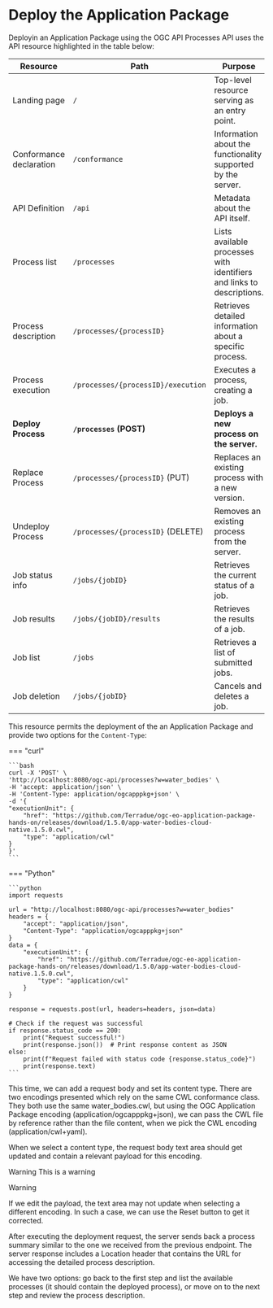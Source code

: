 # Deploy the Application Package

Deployin an Application Package using the OGC API Processes API uses the API resource highlighted in the table below:


| **Resource**                   | **Path**                                  | **Purpose**                                                                     | **Part**   |
|--------------------------------|-------------------------------------------|---------------------------------------------------------------------------------|------------|
| Landing page                   | `/`                                       | Top-level resource serving as an entry point.                                   | Part 1     |
| Conformance declaration        | `/conformance`                            | Information about the functionality supported by the server.                    | Part 1     |
| API Definition                 | `/api`                                    | Metadata about the API itself.                                                  | Part 1     |
| Process list                   | `/processes`                              | Lists available processes with identifiers and links to descriptions.           | Part 1     |
| Process description            | `/processes/{processID}`                  | Retrieves detailed information about a specific process.                        | Part 1     |
| Process execution              | `/processes/{processID}/execution`        | Executes a process, creating a job.                                             | Part 1     |
| **Deploy Process**             | **`/processes` (POST)**                   | **Deploys a new process on the server.**                                        | **Part 2** |
| Replace Process                | `/processes/{processID}` (PUT)            | Replaces an existing process with a new version.                                | Part 2     |
| Undeploy Process               | `/processes/{processID}` (DELETE)         | Removes an existing process from the server.                                    | Part 2     |
| Job status info                | `/jobs/{jobID}`                           | Retrieves the current status of a job.                                          | Part 1     |
| Job results                    | `/jobs/{jobID}/results`                   | Retrieves the results of a job.                                                 | Part 1     |
| Job list                       | `/jobs`                                   | Retrieves a list of submitted jobs.                                             | Part 1     |
| Job deletion                   | `/jobs/{jobID}`                           | Cancels and deletes a job.                                                      | Part 1     |


This resource permits the deployment of the an Application Package and provide two options for the `Content-Type`:

=== "curl"

    ```bash
    curl -X 'POST' \
    'http://localhost:8080/ogc-api/processes?w=water_bodies' \
    -H 'accept: application/json' \
    -H 'Content-Type: application/ogcapppkg+json' \
    -d '{
    "executionUnit": {
        "href": "https://github.com/Terradue/ogc-eo-application-package-hands-on/releases/download/1.5.0/app-water-bodies-cloud-native.1.5.0.cwl",
        "type": "application/cwl"
    }
    }'
    ```

=== "Python"

    ```python
    import requests

    url = "http://localhost:8080/ogc-api/processes?w=water_bodies"
    headers = {
        "accept": "application/json",
        "Content-Type": "application/ogcapppkg+json"
    }
    data = {
        "executionUnit": {
            "href": "https://github.com/Terradue/ogc-eo-application-package-hands-on/releases/download/1.5.0/app-water-bodies-cloud-native.1.5.0.cwl",
            "type": "application/cwl"
        }
    }

    response = requests.post(url, headers=headers, json=data)

    # Check if the request was successful
    if response.status_code == 200:
        print("Request successful!")
        print(response.json())  # Print response content as JSON
    else:
        print(f"Request failed with status code {response.status_code}")
        print(response.text)
    ```

This time, we can add a request body and set its content type. There are two encodings presented which rely on the same CWL conformance class. They both use the same water_bodies.cwl, but using the OGC Application Package encoding (application/ogcapppkg+json), we can pass the CWL file by reference rather than the file content, when we pick the CWL encoding (application/cwl+yaml).

When we select a content type, the request body text area should get updated and contain a relevant payload for this encoding.

Warning
This is a warning

Warning

If we edit the payload, the text area may not update when selecting a different encoding. In such a case, we can use the Reset button to get it corrected.

After executing the deployment request, the server sends back a process summary similar to the one we received from the previous endpoint. The server response includes a Location header that contains the URL for accessing the detailed process description.

We have two options: go back to the first step and list the available processes (it should contain the deployed process), or move on to the next step and review the process description.